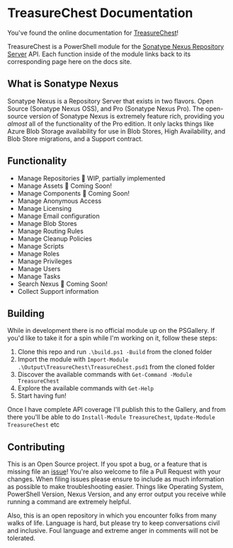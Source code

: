 # TreasureChest Documentation

You've found the online documentation for [TreasureChest](https://github.com/steviecoaster/TreasureChest)!

TreasureChest is a PowerShell module for the [Sonatype Nexus Repository Server](https://www.sonatype.com/products/repository-oss) API. Each function inside of the module links back to its corresponding page here on the docs site.

## What is Sonatype Nexus

Sonatype Nexus is a Repository Server that exists in two flavors. Open Source (Sonatype Nexus OSS), and Pro (Sonatype Nexus Pro). The open-source version of Sonatype Nexus is extremely feature rich, providing you _almost_ all of the functionality of the Pro edition. It only lacks things like Azure Blob Storage availability for use in Blob Stores, High Availability, and Blob Store migrations, and a Support contract.

## Functionality

- Manage Repositories 🚧 WIP, partially implemented
- Manage Assets 🚧 Coming Soon!
- Manage Components 🚧 Coming Soon!
- Manage Anonymous Access
- Manage Licensing
- Manage Email configuration
- Manage Blob Stores
- Manage Routing Rules
- Manage Cleanup Policies
- Manage Scripts
- Manage Roles
- Manage Privileges
- Manage Users
- Manage Tasks
- Search Nexus 🚧 Coming Soon!
- Collect Support information

## Building

While in development there is no official module up on the PSGallery. If you'd like to take it for a spin while I'm working on it, follow these steps:

1. Clone this repo and run `.\build.ps1 -Build` from the cloned folder
2. Import the module with `Import-Module .\Output\TreasureChest\TreasureChest.psd1` from the cloned folder
3. Discover the available commands with `Get-Command -Module TreasureChest`
4. Explore the available commands with `Get-Help`
5. Start having fun!

Once I have complete API coverage I'll publish this to the Gallery, and from there you'll be able to do `Install-Module TreasureChest`, `Update-Module TreasureChest` etc
## Contributing

This is an Open Source project. If you spot a bug, or a feature that is missing file an [issue](https://github.com/steviecoaster/TreasureChest/issues/new)! You're also welcome to file a Pull Request with your changes. When filing issues please ensure to include as much information as possible to make troubleshooting easier. Things like Operating System, PowerShell Version, Nexus Version, and any error output you receive while running a command are extremely helpful.

Also, this is an open repository in which you encounter folks from many walks of life. Language is hard, but please try to keep conversations civil and inclusive. Foul language and extreme anger in comments will not be tolerated.